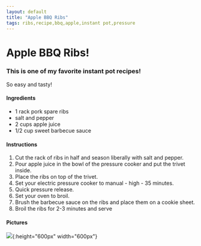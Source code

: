 ```yaml
---
layout: default
title: "Apple BBQ Ribs"
tags: ribs,recipe,bbq,apple,instant pot,pressure
---
```

# Apple BBQ Ribs!

### This is one of my favorite instant pot recipes!
So easy and tasty!

#### Ingredients
- 1 rack pork spare ribs
- salt and pepper
- 2 cups apple juice
- 1/2 cup sweet barbecue sauce

#### Instructions
1. Cut the rack of ribs in half and season liberally with salt and pepper.
2. Pour apple juice in the bowl of the pressure cooker and put the trivet inside.
3. Place the ribs on top of the trivet.
4. Set your electric pressure cooker to manual - high - 35 minutes.
5. Quick pressure release.
6. Set your oven to broil.
7. Brush the barbecue sauce on the ribs and place them on a cookie sheet.
8. Broil the ribs for 2-3 minutes and serve

#### Pictures
![]({{site.github.url}}/InstantPot/Images/AppleBBQRibs.jpg){:height="600px" width="600px"}
